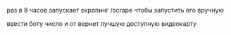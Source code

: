 раз в 8 часов запускает скрапинг
/scrape чтобы запустить его вручную

ввести боту число и от вернет лучшую доступную видеокарту